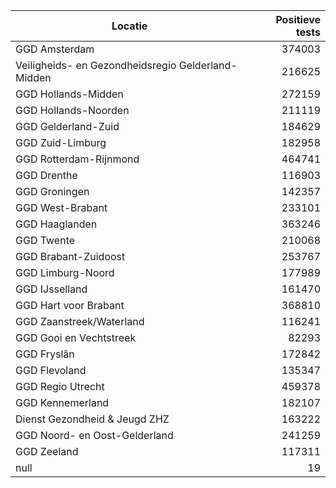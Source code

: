| Locatie | Positieve tests |
|---------|----------------:|
| GGD Amsterdam                            | 374003 |
| Veiligheids- en Gezondheidsregio Gelderland-Midden | 216625 |
| GGD Hollands-Midden                      | 272159 |
| GGD Hollands-Noorden                     | 211119 |
| GGD Gelderland-Zuid                      | 184629 |
| GGD Zuid-Limburg                         | 182958 |
| GGD Rotterdam-Rijnmond                   | 464741 |
| GGD Drenthe                              | 116903 |
| GGD Groningen                            | 142357 |
| GGD West-Brabant                         | 233101 |
| GGD Haaglanden                           | 363246 |
| GGD Twente                               | 210068 |
| GGD Brabant-Zuidoost                     | 253767 |
| GGD Limburg-Noord                        | 177989 |
| GGD IJsselland                           | 161470 |
| GGD Hart voor Brabant                    | 368810 |
| GGD Zaanstreek/Waterland                 | 116241 |
| GGD Gooi en Vechtstreek                  | 82293 |
| GGD Fryslân                              | 172842 |
| GGD Flevoland                            | 135347 |
| GGD Regio Utrecht                        | 459378 |
| GGD Kennemerland                         | 182107 |
| Dienst Gezondheid & Jeugd ZHZ            | 163222 |
| GGD Noord- en Oost-Gelderland            | 241259 |
| GGD Zeeland                              | 117311 |
| null                                     |    19 |
